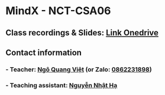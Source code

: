 # MindX - NCT-CSA06

## Class recordings & Slides: [Link Onedrive](https://husteduvn-my.sharepoint.com/:f:/g/personal/viet_nq194881_sis_hust_edu_vn/EpxkheoPgvJNhTAzNFzRGYgBi6174mLR87WDbwCTPEE8zQ?e=OGNBnU)

## Contact information
### - **Teacher**: [Ngô Quang Việt](https://www.facebook.com/dung.viet.77985/) (or Zalo: [0862231898](https://zalo.me/0862231898))

### - **Teaching assistant**: [Nguyễn Nhật Hạ](https://www.facebook.com/sugarsummersun)